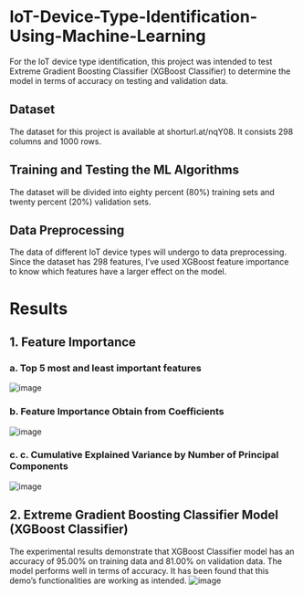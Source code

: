 # IoT-Device-Type-Identification-Using-Machine-Learning
For the IoT device type identification, this project was intended to test Extreme Gradient Boosting Classifier (XGBoost Classifier) to determine the model in terms of accuracy on testing and validation data.

## Dataset
The dataset for this project is available at shorturl.at/nqY08. It consists 298 columns and 1000 rows.

## Training and Testing the ML Algorithms
The dataset will be divided into eighty percent (80%) training sets and twenty percent (20%) validation sets.

## Data Preprocessing
The data of different IoT device types will undergo to data preprocessing. Since the dataset has 298 features, I’ve used XGBoost feature importance to know which features have a larger effect on the model.

# Results

## 1. Feature Importance
### a. Top 5 most and least important features
![image](https://user-images.githubusercontent.com/22261606/198205722-13c38ad6-2293-4e14-8aff-8a0ab2180ffa.png)
### b. Feature Importance Obtain from Coefficients
![image](https://user-images.githubusercontent.com/22261606/198205786-8409c076-135a-4e6c-ad3c-7dbf08b622cc.png)
### c. c.	Cumulative Explained Variance by Number of Principal Components
![image](https://user-images.githubusercontent.com/22261606/198205832-1ae366a9-7dcc-4dd1-b2ab-71b6a0ce3e85.png)

## 2. Extreme Gradient Boosting Classifier Model (XGBoost Classifier)
The experimental results demonstrate that XGBoost Classifier model has an accuracy of 95.00% on training data and 81.00% on validation data. The model performs well in terms of accuracy. It has been found that this demo’s functionalities are working as intended.
![image](https://user-images.githubusercontent.com/22261606/198205939-eae728a0-a840-4037-ba70-4d67e13353c6.png)

